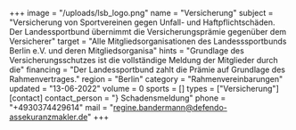 +++
image = "/uploads/lsb_logo.png"
name = "Versicherung"
subject = "Versicherung von Sportvereinen gegen Unfall- und Haftpflichtschäden. Der Landessportbund übernimmt die Versicherungsprämie gegenüber dem Versicherer"
target = "Alle Mitgliedsorganisationen des Landesssportbunds Berlin e.V. und deren Mitgliedsorganisa"
hints = "Grundlage des Versicherungsschutzes ist die vollständige Meldung der Mitglieder durch die"
financing = "Der Landessportbund zahlt die Prämie auf Grundlage des Rahmenvertrages."
region = "Berlin"
category = "Rahmenvereinbarungen"
updated = "13-06-2022"
volume = 0
sports = []
types = ["Versicherung"]
[contact]
contact_person = "} Schadensmeldung"
phone = "+4930374429614"
mail = "regine.bandermann@defendo-assekuranzmakler.de"
+++